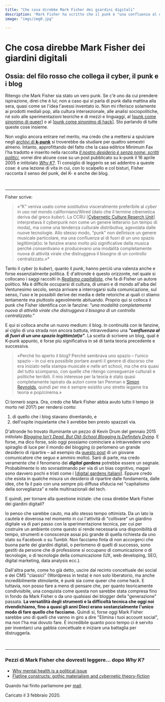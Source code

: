 ```yaml
---
title: "Che cosa direbbe Mark Fisher dei giardini digitali"
description: 'Mark Fisher ha scritto che il punk è "una confluenza al di fuori di un uno spazio legittim(at)o".'
image: "imgs/img0.jpg"

---
```

# Che cosa direbbe Mark Fisher dei giardini digitali

## Ossia: del filo rosso che collega il cyber, il punk e i blog
Ritengo che Mark Fisher sia stato un vero punk. Se c'è uno da cui prendere ispirazione, direi che è lui; non a caso qui si parla di punk dalla mattina alla sera, quasi come se l'idea l'avessi inventato io. Non mi riferisco solamente ai prodotti mediali pop, alla cultura intersezionale, alle analisi sociopolitiche, né solo alle sperimentazioni teoriche e di mezzi e linguaggi, al [[punk come sinonimo di queer]] o al [[punk come sinonimo di hack]]. Sto parlando di tutte queste cose insieme.

Non voglio ancora entrare nel merito, ma credo che a mettersi a spulciare negli [archivi di **k-punk**](http://k-punk.abstractdynamics.org/) si troverebbe da studiare per quattro semestri almeno. Intanto, approfittando del fatto che la casa editrice Minimum Fax l'ha tradotto e inserito nella raccolta *[Il nostro desiderio è senza nome: scritti politici](https://www.minimumfax.com/shop/product/il-nostro-desiderio-e-senza-nome-2243)*, vorrei dire alcune cose su un post pubblicato su k-punk il 16 aprile 2005 e intitolato [*Why K?*](https://k-punk.org/why-k/). Ti consiglio di leggerlo se sei addentro a queste cose: è una lezione di vita in cui, con lo scalpello e col bisturi, Fisher racconta il senso del punk, del K- e anche dei blog.

&nbsp;
___

Fisher scrive:
>«“K" veniva usato come sostitutivo visceralmente preferibile al *cyber* in uso nel mondo californiano/Wired (dato che il termine cibernetica deriva dal greco *kuber*). La CCRU [[Cybernetic Culture Reserch Unit](https://mitpress.mit.edu/contributors/ccru)] interpretava il cyberpunk non come un genere letterario (un tempo di moda), ma come una tendenza culturale distributiva, agevolata dalle nuove tecnologie. Allo stesso modo, “punk" non definisce un genere musicale particolare, ma una confluenza al di fuori di un uno spazio legittim(at)o: le fanzine erano molto più significative della musica perché consentivano e producevano una modalità completamente nuova di attività virale che distruggeva il bisogno di un controllo centralizzato.»*

Tanto il *cyber* (o *kuber*), quanto il *punk*, hanno perciò una valenza anche e forse essenzialmente politica. E d'altronde è questo orizzonte, nel quale si collocano i saggi raccolti in [*Realismo capitalista*](https://lacaduta.it/perch%C3%A9-%C3%A8-importante-leggere-realismo-capitalista-di-mark-fisher-10a3a73a988b), che fa di Fisher un autore politico. Ma è difficile occuparsi di cultura, di umani e di mondo all'alba del Ventunesimo secolo, senza arrivare a interrogarsi sulla comunicazione, sul senso, l'uso e le possibili derive dei media e delle retoriche ai quali ci stiamo lentamente ma piuttosto agevolmente abituando. Proprio qui si colloca il punk che Fisher identifica con le fanzine: *"una modalità completamente nuova di attività virale che distruggeva il bisogno di un controllo centralizzato."*

E qui si colloca anche un nuovo medium: il blog. In continuità con le fanzine, al ciglio di una strada non ancora battuta, intravvediamo una __*"confluenza al di fuori di un uno spazio legittim(at)o"*__. La scelta di scrivere un blog, qual è K-punk appunto, è forse più significativa in sé di tanta teoria precedente e successiva.

>«Perché ho aperto il blog? Perché sembrava uno spazio – l’unico spazio – in cui era possibile portare avanti il genere di discorso che era iniziato nella stampa musicale e nelle art school, ma che era quasi del tutto scomparso, con quelle che ritengo conseguenze culturali e politiche terribili. Il mio interesse per la teoria è stato quasi completamente ispirato da autori come Ian Penman e [Simon Reynolds](https://www.minimumfax.com/shop/product/post-punk-2060), quindi per me è sempre esistito uno stretto legame tra teoria e pop/cinema.»

Ci tornerò sopra. Ora, credo che Mark Fisher abbia avuto tutto il tempo (è morto nel 2017) per rendersi conto:

1. di quello che i blog stavano diventando, e 
2. dell'ospite inquietante che li avrebbe ben presto spazzati via.

D'altronde ho trovato illuminante un pezzo di Kevin Drum del gennaio 2015 intitolato [*Blogging Isn’t Dead. But Old-School Blogging Is Definitely Dying*](https://www.motherjones.com/kevin-drum/2015/01/blogging-isnt-dead-old-school-blogging-definitely-dying/). E forse, ma dico forse, solo oggi possiamo cominciare a intravvedere uno spiraglio di luce per il mondo del blogging (o perlomeno un grande desiderio di ripartire – ad esempio da [questo post](https://flaviopintarelli.it/2019/12/24/2020-ritorno-alla-blogosfera/) di un giovane comunicatore che seguo e ammiro molto). Sarò di parte, ma credo veramente che il fenomeno dei __*digital gardens*__ potrebbe essere un segnale. Probabilmente lo sto sovrastimando per via di un bias cognitivo, magari sono davvero pochi e tristi come i [[digital gardens italiani]]. Eppure credo che esista in qualche misura un desiderio di ripartire dalle fondamenta, dalle idee, che fa il paio con una sempre più diffusa sfiducia nel "capitalismo della sorveglianza" e nelle multinazionali del tech.

E quindi, per tornare alla questione iniziale: che cosa direbbe Mark Fisher dei giardini digitali?

Io penso che sarebbe cauto, ma allo stesso tempo ottimista. Da un lato la cautela è doverosa nel momento in cui l'attività di "coltivare" un giardino digitale va di pari passo con la sperimentazione tecnica, per cui per costruire un ambiente come questo si rende necessaria una disponibilità di tempo, strumenti e conoscenze assai più grande di quella richiesta da uno stato su Facebook o su Tumblr. Non facciamo finta di non accorgerci che buona parte dei giardini digitali, o perlomeno di quelli di successo, sono gestiti da persone che di professione si occupano di comunicazione o di tecnologie, o di tecnologie della comunicazione (UX, web developing, SEO, digital marketing, data analysis ecc.).

Dall'altra parte, come ho già detto, uscire dal recinto concettuale dei social e dei CMS "classici" (Wordpress in testa) è non solo liberatorio, ma anche incredibilmente stimolante, è punk sia come queer che come hack. E tuttavia, non posso fare a meno di pensare che, per quanto teoricamente condivisibile, una conquista come questa non sarebbe stata compresa fino in fondo da Mark Fisher o da uno qualsiasi dei blogger della "generazione" passata. **La versatilità degli strumenti e la difficoltà tecnica che oggi noi rivendichiamo, fino a quasi gli anni Dieci erano sostanzialmente l'unico modo di fare quello che facciamo.** Quindi sì, forse oggi Mark Fisher sarebbe uno di quelli che vanno in giro a dire "Elimina i tuoi account social", ma non l'ha mai dovuto fare. È incredibile quanto poco tempo ci è servito per inventarci una gabbia concettuale e iniziare una battaglia per distruggerla.

&nbsp;
___


### Pezzi di Mark Fisher che dovresti leggere... dopo *Why K?*
* [Why mental health is a political issue](https://www.theguardian.com/commentisfree/2012/jul/16/mental-health-political-issue)
* [Flatline constructs: gothic materialism and cybernetic theory-fiction](https://web.archive.org/web/20101224015635/http://cinestatic.com/trans-mat/Fisher/FCcontents.htm)

Quando hai finito parliamone per [mail](mailto:web@zulianis.eu).

 

<p class="date">Caricato il 3 febbraio 2020.</p>


[//begin]: # "Autogenerated link references for markdown compatibility"
[punk come sinonimo di queer]: ../da-fare/punk-come-sinonimo-di-queer.md "Punk come sinonimo di queer"
[punk come sinonimo di hack]: ../da-fare/punk-come-sinonimo-di-hack.md "Punk come sinonimo di hack"
[digital gardens italiani]: digital-gardens-italiani.md "Digital gardens italiani"
[//end]: # "Autogenerated link references"